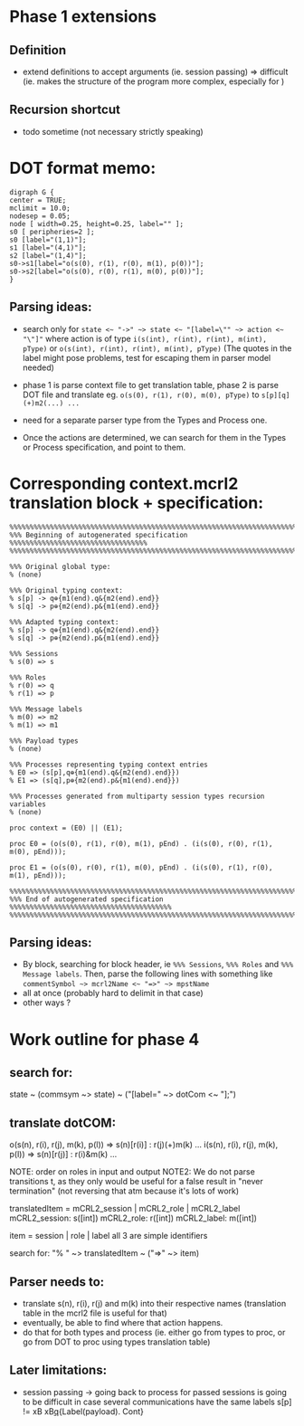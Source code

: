 # Phase 1 extensions
## Definition

- extend definitions to accept arguments (ie. session passing)
  => difficult (ie. makes the structure of the program more complex, especially for )

## Recursion shortcut

- todo sometime (not necessary strictly speaking)

# DOT format memo:

```
digraph G {
center = TRUE;
mclimit = 10.0;
nodesep = 0.05;
node [ width=0.25, height=0.25, label="" ];
s0 [ peripheries=2 ];
s0 [label="(1,1)"];
s1 [label="(4,1)"];
s2 [label="(1,4)"];
s0->s1[label="o(s(0), r(1), r(0), m(1), p(0))"];
s0->s2[label="o(s(0), r(0), r(1), m(0), p(0))"];
}
```

## Parsing ideas:
- search only for `state <~ "->" ~> state <~ "[label=\"" ~> action <~ "\"]"`
where action is of type `i(s(int), r(int), r(int), m(int), pType)` or 
`o(s(int), r(int), r(int), m(int), pType)` (The quotes in the label might pose
problems, test for escaping them in parser model needed)

- phase 1 is parse context file to get translation table, 
phase 2 is parse DOT file and translate 
eg. `o(s(0), r(1), r(0), m(0), pType)` to `s[p][q](+)m2(...) ...`

- need for a separate parser type from the Types and Process one.

- Once the actions are determined, we can search for them in the Types or Process
specification, and point to them.

# Corresponding context.mcrl2 translation block + specification:

```
%%%%%%%%%%%%%%%%%%%%%%%%%%%%%%%%%%%%%%%%%%%%%%%%%%%%%%%%%%%%%%%%%%%%%%%%%%%%%%%
%%% Beginning of autogenerated specification %%%%%%%%%%%%%%%%%%%%%%%%%%%%%%%%%%
%%%%%%%%%%%%%%%%%%%%%%%%%%%%%%%%%%%%%%%%%%%%%%%%%%%%%%%%%%%%%%%%%%%%%%%%%%%%%%%

%%% Original global type:
% (none)

%%% Original typing context:
% s[p] -> q⊕{m1(end).q&{m2(end).end}}
% s[q] -> p⊕{m2(end).p&{m1(end).end}}

%%% Adapted typing context:
% s[p] -> q⊕{m1(end).q&{m2(end).end}}
% s[q] -> p⊕{m2(end).p&{m1(end).end}}

%%% Sessions
% s(0) => s

%%% Roles
% r(0) => q
% r(1) => p

%%% Message labels
% m(0) => m2
% m(1) => m1

%%% Payload types
% (none)

%%% Processes representing typing context entries
% E0 => (s[p],q⊕{m1(end).q&{m2(end).end}})
% E1 => (s[q],p⊕{m2(end).p&{m1(end).end}})

%%% Processes generated from multiparty session types recursion variables
% (none)

proc context = (E0) || (E1);

proc E0 = (o(s(0), r(1), r(0), m(1), pEnd) . (i(s(0), r(0), r(1), m(0), pEnd)));

proc E1 = (o(s(0), r(0), r(1), m(0), pEnd) . (i(s(0), r(1), r(0), m(1), pEnd)));

%%%%%%%%%%%%%%%%%%%%%%%%%%%%%%%%%%%%%%%%%%%%%%%%%%%%%%%%%%%%%%%%%%%%%%%%%%%%%%%
%%% End of autogenerated specification %%%%%%%%%%%%%%%%%%%%%%%%%%%%%%%%%%%%%%%%
%%%%%%%%%%%%%%%%%%%%%%%%%%%%%%%%%%%%%%%%%%%%%%%%%%%%%%%%%%%%%%%%%%%%%%%%%%%%%%%
```

## Parsing ideas:
- By block, searching for block header, ie `%%% Sessions`, `%%% Roles` and 
`%%% Message labels`. Then, parse the following lines with something like `commentSymbol ~> mcrl2Name <~ "=>" ~> mpstName`
- all at once (probably hard to delimit in that case)
- other ways ?

# Work outline for phase 4

## search for:
  state ~ (commsym ~> state) ~ ("[label=" ~> dotCom <~ "];")
## translate dotCOM:
  o(s(n), r(i), r(j), m(k), p(l)) => s(n)[r(i)] : r(j)(+)m(k) ...
  i(s(n), r(i), r(j), m(k), p(l)) => s(n)[r(j)] : r(i)&m(k) ...

NOTE: order on roles in input and output
NOTE2: We do not parse transitions t, as they only would be useful for 
       a false result in "never termination" (not reversing that atm because it's lots of work)

translatedItem = mCRL2_session | mCRL2_role | mCRL2_label
mCRL2_session: s([int])
mCRL2_role:    r([int])
mCRL2_label:   m([int])

item = session | role | label
all 3 are simple identifiers

search for:
"% " ~> translatedItem ~ ("=>" ~> item)

## Parser needs to:
 - translate s(n), r(i), r(j) and m(k) into their respective names 
   (translation table in the mcrl2 file is useful for that)
 - eventually, be able to find where that action happens.
 - do that for both types and process (ie. either go from types to proc, or
   go from DOT to proc using types translation table)

## Later limitations:
 - session passing -> going back to process for passed sessions is going to be 
   difficult in case several communications have the same labels
   s[p] != xB
   xB[q](ActionSymbol){Label(payload). Cont}